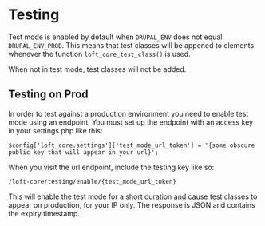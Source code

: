 # Testing

Test mode is enabled by default when `DRUPAL_ENV` does not equal `DRUPAL_ENV_PROD`.  This means that test classes will be appened to elements whenever the function `loft_core_test_class()` is used.

When not in test mode, test classes will not be added.

## Testing on Prod

In order to test against a production environment you need to enable test mode using an endpoint.  You must set up the endpoint with an access key in your settings.php like this:

    $config['loft_core.settings']['test_mode_url_token'] = '{some obscure public key that will appear in your url}';

When you visit the url endpoint, include the testing key like so:

    /loft-core/testing/enable/{test_mode_url_token}
    
This will enable the test mode for a short duration and cause test classes to appear on production, for your IP only.  The response is JSON and contains the expiry timestamp.
